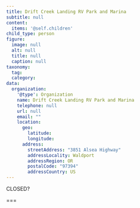 ```yaml
---
title: Drift Creek Landing RV Park and Marina
subtitle: null
content:
  items: '@self.children'
child_type: person
figure:
  image: null
  alt: null
  title: null
  caption: null
taxonomy:
  tag:
  category:
data:
  organization:
    '@type': Organization
    name: Drift Creek Landing RV Park and Marina
    telephone: null
    url: null
    email: ""
    location:
      geo:
        latitude:
        longitude:
      address:
        streetAddress: "3851 Alsea Highway"
        addressLocality: Waldport
        addressRegion: OR
        postalCode: "97394"
        addressCountry: US
---
```


CLOSED?

===
